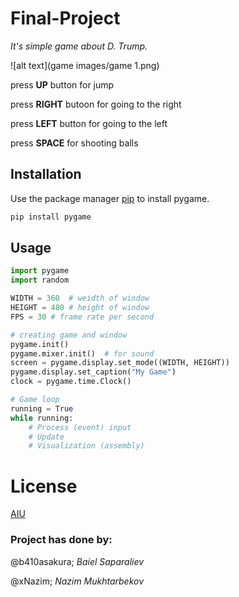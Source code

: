 # Final-Project

*It's simple game about D. Trump.*

![alt text](game images/game 1.png)

press **UP** button for jump

press **RIGHT** butoon for going to the right

press **LEFT** button for going to the left

press **SPACE** for shooting balls

## Installation

Use the package manager [pip](https://pip.pypa.io/en/stable/) to install pygame.

```bash
pip install pygame
```


## Usage
```python
import pygame
import random

WIDTH = 360  # weidth of window
HEIGHT = 480 # height of window
FPS = 30 # frame rate per second

# creating game and window
pygame.init()
pygame.mixer.init()  # for sound
screen = pygame.display.set_mode((WIDTH, HEIGHT))
pygame.display.set_caption("My Game")
clock = pygame.time.Clock()

# Game loop
running = True
while running:
    # Process (event) input
    # Update
    # Visualization (assembly)
```

# License

[AIU](http://alatoo.edu.kg/)

### Project has done by:
@b410asakura;     *Baiel Saparaliev*

@xNazim;          *Nazim Mukhtarbekov*
